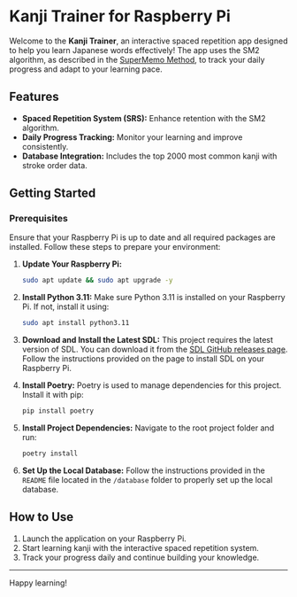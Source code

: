 # Kanji Trainer for Raspberry Pi

Welcome to the **Kanji Trainer**, an interactive spaced repetition app designed to help you learn Japanese words effectively! The app uses the SM2 algorithm, as described in the [SuperMemo Method](https://www.supermemo.com/en/blog/application-of-a-computer-to-improve-the-results-obtained-in-working-with-the-supermemo-method), to track your daily progress and adapt to your learning pace.

## Features
- **Spaced Repetition System (SRS):** Enhance retention with the SM2 algorithm.
- **Daily Progress Tracking:** Monitor your learning and improve consistently.
- **Database Integration:** Includes the top 2000 most common kanji with stroke order data.

## Getting Started
### Prerequisites
Ensure that your Raspberry Pi is up to date and all required packages are installed. Follow these steps to prepare your environment:

1. **Update Your Raspberry Pi:**
   ```bash
   sudo apt update && sudo apt upgrade -y
   ```

2. **Install Python 3.11:**
   Make sure Python 3.11 is installed on your Raspberry Pi. If not, install it using:
   ```bash
   sudo apt install python3.11
   ```

3. **Download and Install the Latest SDL:**
   This project requires the latest version of SDL. You can download it from the [SDL GitHub releases page](https://github.com/libsdl-org/SDL/releases). Follow the instructions provided on the page to install SDL on your Raspberry Pi.

4. **Install Poetry:**
   Poetry is used to manage dependencies for this project. Install it with pip:
   ```bash
   pip install poetry
   ```

5. **Install Project Dependencies:**
   Navigate to the root project folder and run:
   ```bash
   poetry install
   ```

6. **Set Up the Local Database:**
   Follow the instructions provided in the `README` file located in the `/database` folder to properly set up the local database.

## How to Use
1. Launch the application on your Raspberry Pi.
2. Start learning kanji with the interactive spaced repetition system.
3. Track your progress daily and continue building your knowledge.

---
Happy learning!